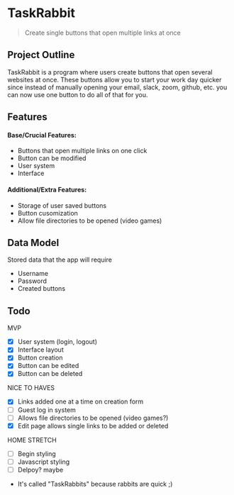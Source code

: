 # TaskRabbit
> Create single buttons that open multiple links at once

## Project Outline
TaskRabbit is a program where users create buttons that open several websites at once. These buttons allow you to start your work day quicker since instead of manually opening your email, slack, zoom, github, etc. you can now use one button to do all of that for you.

## Features

#### Base/Crucial Features:
- Buttons that open multiple links on one click
- Button can be modified 
- User system
- Interface
#### Additional/Extra Features:
- Storage of user saved buttons
- Button cusomization
- Allow file directories to be opened (video games)
## Data Model
Stored data that the app will require
- Username
- Password
- Created buttons

## Todo

MVP

- [x] User system (login, logout)
- [x] Interface layout
- [x] Button creation
- [x] Button can be edited
- [x] Button can be deleted

NICE TO HAVES

- [x] Links added one at a time on creation form
- [ ] Guest log in system
- [ ] Allows file directories to be opened (video games?)
- [x] Edit page allows single links to be added or deleted

HOME STRETCH

- [ ] Begin styling 
- [ ] Javascript styling
- [ ] Delpoy? maybe

* It's called "TaskRabbits" because rabbits are quick ;)
